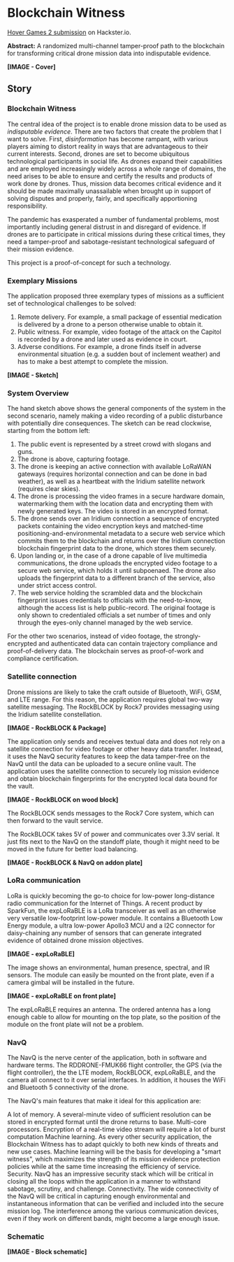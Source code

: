 # Blockchain Witness

[Hover Games 2 submission](https://www.hackster.io/ivogeorg/blockchain-witness-d0f902) on Hackster.io.

**Abstract:** A randomized multi-channel tamper-proof path to the blockchain for transforming critical drone mission data into indisputable evidence.

**[IMAGE - Cover]**

## Story

### Blockchain Witness

The central idea of the project is to enable drone mission data to be used as _indisputable evidence_. There are two factors that create the problem that I want to solve. First, _disinformation_ has become rampant, with various players aiming to distort reality in ways that are advantageous to their current interests. Second, drones are set to become ubiquitous technological participants in social life. As drones expand their capabilities and are employed increasingly widely across a whole range of domains, the need arises to be able to ensure and certify the results and products of work done by drones. Thus, mission data becomes critical evidence and it should be made maximally unassailable when brought up in support of solving disputes and properly, fairly, and specifically apportioning responsibility.

The pandemic has exasperated a number of fundamental problems, most importantly including general distrust in and disregard of evidence. If drones are to participate in critical missions during these critical times, they need a tamper-proof and sabotage-resistant technological safeguard of their mission evidence.

This project is a proof-of-concept for such a technology.

### Exemplary Missions

The application proposed three exemplary types of missions as a sufficient set of technological challenges to be solved:

  1. Remote delivery. For example, a small package of essential medication is delivered by a drone to a person otherwise unable to obtain it.  
  2. Public witness. For example, video footage of the attack on the Capitol is recorded by a drone and later used as evidence in court.  
  3. Adverse conditions. For example, a drone finds itself in adverse environmental situation (e.g. a sudden bout of inclement weather) and has to make a best attempt to complete the mission.  

**[IMAGE - Sketch]**

### System Overview

The hand sketch above shows the general components of the system in the second scenario, namely making a video recording of a public disturbance with potentially dire consequences. The sketch can be read clockwise, starting from the bottom left:

  1. The public event is represented by a street crowd with slogans and guns.  
  2. The drone is above, capturing footage.  
  3. The drone is keeping an active connection with available LoRaWAN gateways (requires horizontal connection and can be done in bad weather), as well as a heartbeat with the Iridium satellite network (requires clear skies).  
  4. The drone is processing the video frames in a secure hardware domain, watermarking them with the location data and encrypting them with newly generated keys. The video is stored in an encrypted format.  
  5. The drone sends over an Iridium connection a sequence of encrypted packets containing the video encryption keys and matched-time positioning-and-environmental metadata to a secure web service which commits them to the blockchain and returns over the Iridium connection blockchain fingerprint data to the drone, which stores them securely.  
  6. Upon landing or, in the case of a drone capable of live multimedia communications, the drone uploads the encrypted video footage to a secure web service, which holds it until subpoenaed. The drone also uploads the fingerprint data to a different branch of the service, also under strict access control.  
  7. The web service holding the scrambled data and the blockchain fingerprint issues credentials to officials with the need-to-know, although the access list is help public-record. The original footage is only shown to credentialed officials a set number of times and only through the eyes-only channel managed by the web service.  
 
For the other two scenarios, instead of video footage, the strongly-encrypted and authenticated data can contain trajectory compliance and proof-of-delivery data. The blockchain serves as proof-of-work and compliance certification.

### Satellite connection

Drone missions are likely to take the craft outside of Bluetooth, WiFi, GSM, and LTE range. For this reason, the application requires global two-way satellite messaging. The RockBLOCK by Rock7 provides messaging using the Iridium satellite constellation.

**[IMAGE - RockBLOCK & Package]**

The application only sends and receives textual data and does not rely on a satellite connection for video footage or other heavy data transfer. Instead, it uses the NavQ security features to keep the data tamper-free on the NavQ until the data can be uploaded to a secure online vault. The application uses the satellite connection to securely log mission evidence and obtain blockchain fingerprints for the encrypted local data bound for the vault.

**[IMAGE - RockBLOCK on wood block]**

The RockBLOCK sends messages to the Rock7 Core system, which can then forward to the vault service.

The RockBLOCK takes 5V of power and communicates over 3.3V serial. It just fits next to the NavQ on the standoff plate, though it might need to be moved in the future for better load balancing.

**[IMAGE - RockBLOCK & NavQ on addon plate]**

### LoRa communication

LoRa is quickly becoming the go-to choice for low-power long-distance radio communication for the Internet of Things. A recent product by SparkFun, the expLoRaBLE is a LoRa transceiver as well as an otherwise very versatile low-footprint low-power module. It contains a Bluetooth Low Energy module, a ultra low-power Apollo3 MCU and a I2C connector for daisy-chaining any number of sensors that can generate integrated evidence of obtained drone mission objectives.

**[IMAGE - expLoRaBLE]**

The image shows an environmental, human presence, spectral, and IR sensors. The module can easily be mounted on the front plate, even if a camera gimbal will be installed in the future.

**[IMAGE - expLoRaBLE on front plate]**

The expLoRaBLE requires an antenna. The ordered antenna has a long enough cable to allow for mounting on the top plate, so the position of the module on the front plate will not be a problem.

### NavQ

The NavQ is the nerve center of the application, both in software and hardware terms. The RDDRONE-FMUK66 flight controller, the GPS (via the flight controller), the the LTE modem, RockBLOCK, expLoRaBLE, and the camera all connect to it over serial interfaces. In addition, it houses the WiFi and Bluetooth 5 connectivity of the drone.

The NavQ's main features that make it ideal for this application are:

A lot of memory. A several-minute video of sufficient resolution can be stored in encrypted format until the drone returns to base.
Multi-core processors. Encryption of a real-time video stream will require a lot of burst computation
Machine learning. As every other security application, the Blockchain Witness has to adapt quickly to both new kinds of threats and new use cases. Machine learning will be the basis for developing a "smart witness", which maximizes the strength of its mission evidence protection policies while at the same time increasing the efficiency of service.
Security. NavQ has an impressive security stack which will be critical in closing all the loops within the application in a manner to withstand sabotage, scrutiny, and challenge.
Connectivity. The wide connectivity of the NavQ will be critical in capturing enough environmental and instantaneous information that can be verified and included into the secure mission log.
The interference among the various communication devices, even if they work on different bands, might become a large enough issue.

### Schematic

**[IMAGE - Block schematic]**

